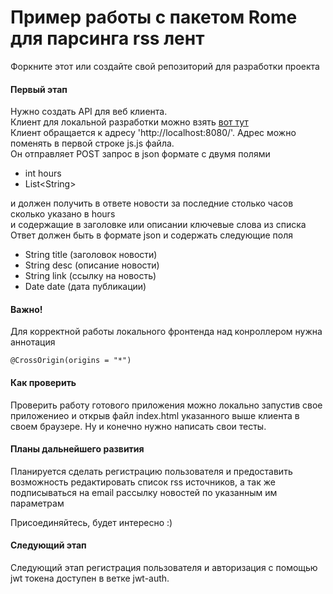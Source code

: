 # Пример работы с пакетом Rome для парсинга rss лент  
Форкните этот или создайте свой репозиторий для разработки проекта  
#### Первый этап
Нужно создать API для веб клиента.  
Клиент для локальной разработки можно взять [вот тут](https://github.com/sergey-oreshkin/front-news-agregator)  
Клиент обращается к адресу 'http://localhost:8080/'. Адрес можно поменять в первой строке js.js файла.   
Он отправляет POST запрос в json формате с двумя полями
- int hours
- List\<String>  

и должен получить в ответе новости за последние столько часов сколько указано в hours  
и содержащие в заголовке или описании ключевые слова из списка  
Ответ должен быть в формате json и содержать следующие поля
- String title (заголовок новости)
- String desc (описание новости)
- String link (ссылку на новость)
- Date date (дата публикации)

#### Важно!
Для корректной работы локального фронтенда над конроллером нужна аннотация

    @CrossOrigin(origins = "*")


#### Как проверить
Проверить работу готового приложения можно локально запустив свое приложениео 
и открыв файл index.html указанного выше клиента в своем браузере.
Ну и конечно нужно написать свои тесты.

#### Планы дальнейшего развития
Планируется сделать регистрацию пользователя и предоставить возможность 
редактировать список rss источников, а так же подписываться на email рассылку новостей по указанным им параметрам

Присоединяйтесь, будет интересно :)

#### Следующий этап 
Следующий этап регистрация пользователя и авторизация c помощью jwt токена доступен в ветке jwt-auth.